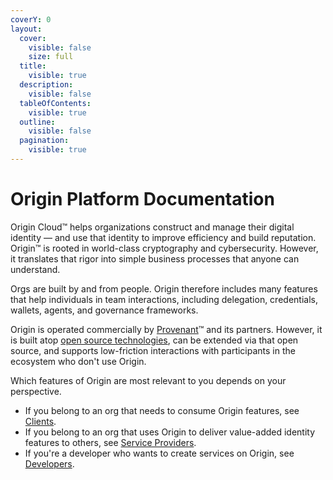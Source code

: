 ```yaml
---
coverY: 0
layout:
  cover:
    visible: false
    size: full
  title:
    visible: true
  description:
    visible: false
  tableOfContents:
    visible: true
  outline:
    visible: false
  pagination:
    visible: true
---
```


# Origin Platform Documentation

Origin Cloud™ helps organizations construct and manage their digital identity — and use that identity to improve efficiency and build reputation. Origin™ is rooted in world-class cryptography and cybersecurity. However, it translates that rigor into simple business processes that anyone can understand.

Orgs are built by and from people. Origin therefore includes many features that help individuals in team interactions, including delegation, credentials, wallets, agents, and governance frameworks.

Origin is operated commercially by [Provenant](https://provenant.net)™ and its partners. However, it is built atop [open source technologies](https://github.com/WebOfTrust), can be extended via that open source, and supports low-friction interactions with participants in the ecosystem who don't use Origin.&#x20;

Which features of Origin are most relevant to you depends on your perspective.

* If you belong to an org that needs to consume Origin features, see [Clients](readme/clients.md).
* If you belong to an org that uses Origin to deliver value-added identity features to others, see [Service Providers](readme/sps/).
* If you're a developer who wants to create services on Origin, see [Developers](readme/developers.md).
